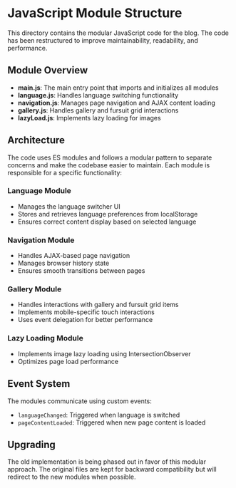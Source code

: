 # JavaScript Module Structure

This directory contains the modular JavaScript code for the blog. The code has been restructured to improve maintainability, readability, and performance.

## Module Overview

- **main.js**: The main entry point that imports and initializes all modules
- **language.js**: Handles language switching functionality 
- **navigation.js**: Manages page navigation and AJAX content loading
- **gallery.js**: Handles gallery and fursuit grid interactions
- **lazyLoad.js**: Implements lazy loading for images

## Architecture

The code uses ES modules and follows a modular pattern to separate concerns and make the codebase easier to maintain. Each module is responsible for a specific functionality:

### Language Module
- Manages the language switcher UI
- Stores and retrieves language preferences from localStorage
- Ensures correct content display based on selected language

### Navigation Module
- Handles AJAX-based page navigation
- Manages browser history state
- Ensures smooth transitions between pages

### Gallery Module
- Handles interactions with gallery and fursuit grid items
- Implements mobile-specific touch interactions
- Uses event delegation for better performance

### Lazy Loading Module
- Implements image lazy loading using IntersectionObserver
- Optimizes page load performance

## Event System

The modules communicate using custom events:
- `languageChanged`: Triggered when language is switched
- `pageContentLoaded`: Triggered when new page content is loaded

## Upgrading
The old implementation is being phased out in favor of this modular approach. The original files are kept for backward compatibility but will redirect to the new modules when possible. 